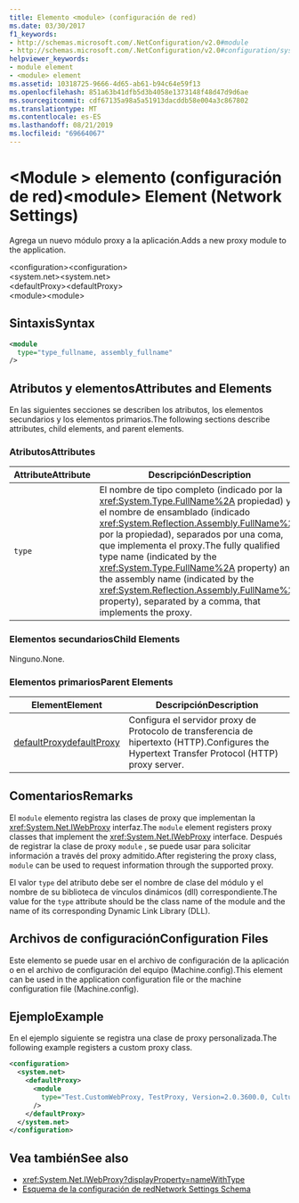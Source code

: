 ```yaml
---
title: Elemento <module> (configuración de red)
ms.date: 03/30/2017
f1_keywords:
- http://schemas.microsoft.com/.NetConfiguration/v2.0#module
- http://schemas.microsoft.com/.NetConfiguration/v2.0#configuration/system.net/defaultProxy/module
helpviewer_keywords:
- module element
- <module> element
ms.assetid: 10318725-9666-4d65-ab61-b94c64e59f13
ms.openlocfilehash: 851a63b41dfb5d3b4058e1373148f48d47d9d6ae
ms.sourcegitcommit: cdf67135a98a5a51913dacddb58e004a3c867802
ms.translationtype: MT
ms.contentlocale: es-ES
ms.lasthandoff: 08/21/2019
ms.locfileid: "69664067"
---
```

# <a name="module-element-network-settings"></a><span data-ttu-id="bffff-102">\<Module > elemento (configuración de red)</span><span class="sxs-lookup"><span data-stu-id="bffff-102">\<module> Element (Network Settings)</span></span>
<span data-ttu-id="bffff-103">Agrega un nuevo módulo proxy a la aplicación.</span><span class="sxs-lookup"><span data-stu-id="bffff-103">Adds a new proxy module to the application.</span></span>  
  
 <span data-ttu-id="bffff-104">\<configuration></span><span class="sxs-lookup"><span data-stu-id="bffff-104">\<configuration></span></span>  
<span data-ttu-id="bffff-105">\<system.net></span><span class="sxs-lookup"><span data-stu-id="bffff-105">\<system.net></span></span>  
<span data-ttu-id="bffff-106">\<defaultProxy></span><span class="sxs-lookup"><span data-stu-id="bffff-106">\<defaultProxy></span></span>  
<span data-ttu-id="bffff-107">\<module></span><span class="sxs-lookup"><span data-stu-id="bffff-107">\<module></span></span>  
  
## <a name="syntax"></a><span data-ttu-id="bffff-108">Sintaxis</span><span class="sxs-lookup"><span data-stu-id="bffff-108">Syntax</span></span>  
  
```xml  
<module   
  type="type_fullname, assembly_fullname"   
/>  
```  
  
## <a name="attributes-and-elements"></a><span data-ttu-id="bffff-109">Atributos y elementos</span><span class="sxs-lookup"><span data-stu-id="bffff-109">Attributes and Elements</span></span>  
 <span data-ttu-id="bffff-110">En las siguientes secciones se describen los atributos, los elementos secundarios y los elementos primarios.</span><span class="sxs-lookup"><span data-stu-id="bffff-110">The following sections describe attributes, child elements, and parent elements.</span></span>  
  
### <a name="attributes"></a><span data-ttu-id="bffff-111">Atributos</span><span class="sxs-lookup"><span data-stu-id="bffff-111">Attributes</span></span>  
  
|<span data-ttu-id="bffff-112">**Attribute**</span><span class="sxs-lookup"><span data-stu-id="bffff-112">**Attribute**</span></span>|<span data-ttu-id="bffff-113">**Descripción**</span><span class="sxs-lookup"><span data-stu-id="bffff-113">**Description**</span></span>|  
|-------------------|---------------------|  
|`type`|<span data-ttu-id="bffff-114">El nombre de tipo completo (indicado por la <xref:System.Type.FullName%2A> propiedad) y el nombre de ensamblado (indicado <xref:System.Reflection.Assembly.FullName%2A> por la propiedad), separados por una coma, que implementa el proxy.</span><span class="sxs-lookup"><span data-stu-id="bffff-114">The fully qualified type name (indicated by the <xref:System.Type.FullName%2A> property) and the assembly name (indicated by the <xref:System.Reflection.Assembly.FullName%2A> property), separated by a comma, that implements the proxy.</span></span>|  
  
### <a name="child-elements"></a><span data-ttu-id="bffff-115">Elementos secundarios</span><span class="sxs-lookup"><span data-stu-id="bffff-115">Child Elements</span></span>  
 <span data-ttu-id="bffff-116">Ninguno.</span><span class="sxs-lookup"><span data-stu-id="bffff-116">None.</span></span>  
  
### <a name="parent-elements"></a><span data-ttu-id="bffff-117">Elementos primarios</span><span class="sxs-lookup"><span data-stu-id="bffff-117">Parent Elements</span></span>  
  
|<span data-ttu-id="bffff-118">**Element**</span><span class="sxs-lookup"><span data-stu-id="bffff-118">**Element**</span></span>|<span data-ttu-id="bffff-119">**Descripción**</span><span class="sxs-lookup"><span data-stu-id="bffff-119">**Description**</span></span>|  
|-----------------|---------------------|  
|[<span data-ttu-id="bffff-120">defaultProxy</span><span class="sxs-lookup"><span data-stu-id="bffff-120">defaultProxy</span></span>](defaultproxy-element-network-settings.md)|<span data-ttu-id="bffff-121">Configura el servidor proxy de Protocolo de transferencia de hipertexto (HTTP).</span><span class="sxs-lookup"><span data-stu-id="bffff-121">Configures the Hypertext Transfer Protocol (HTTP) proxy server.</span></span>|  
  
## <a name="remarks"></a><span data-ttu-id="bffff-122">Comentarios</span><span class="sxs-lookup"><span data-stu-id="bffff-122">Remarks</span></span>  
 <span data-ttu-id="bffff-123">El `module` elemento registra las clases de proxy que implementan la <xref:System.Net.IWebProxy> interfaz.</span><span class="sxs-lookup"><span data-stu-id="bffff-123">The `module` element registers proxy classes that implement the <xref:System.Net.IWebProxy> interface.</span></span> <span data-ttu-id="bffff-124">Después de registrar la clase de proxy `module` , se puede usar para solicitar información a través del proxy admitido.</span><span class="sxs-lookup"><span data-stu-id="bffff-124">After registering the proxy class, `module` can be used to request information through the supported proxy.</span></span>  
  
 <span data-ttu-id="bffff-125">El valor `type` del atributo debe ser el nombre de clase del módulo y el nombre de su biblioteca de vínculos dinámicos (dll) correspondiente.</span><span class="sxs-lookup"><span data-stu-id="bffff-125">The value for the `type` attribute should be the class name of the module and the name of its corresponding Dynamic Link Library (DLL).</span></span>  
  
## <a name="configuration-files"></a><span data-ttu-id="bffff-126">Archivos de configuración</span><span class="sxs-lookup"><span data-stu-id="bffff-126">Configuration Files</span></span>  
 <span data-ttu-id="bffff-127">Este elemento se puede usar en el archivo de configuración de la aplicación o en el archivo de configuración del equipo (Machine.config).</span><span class="sxs-lookup"><span data-stu-id="bffff-127">This element can be used in the application configuration file or the machine configuration file (Machine.config).</span></span>  
  
## <a name="example"></a><span data-ttu-id="bffff-128">Ejemplo</span><span class="sxs-lookup"><span data-stu-id="bffff-128">Example</span></span>  
 <span data-ttu-id="bffff-129">En el ejemplo siguiente se registra una clase de proxy personalizada.</span><span class="sxs-lookup"><span data-stu-id="bffff-129">The following example registers a custom proxy class.</span></span>  
  
```xml  
<configuration>  
  <system.net>  
    <defaultProxy>  
      <module  
        type="Test.CustomWebProxy, TestProxy, Version=2.0.3600.0, Culture=neutral, PublicKeyToken=b23a5c561934e385"  
      />  
    </defaultProxy>  
  </system.net>  
</configuration>  
```  
  
## <a name="see-also"></a><span data-ttu-id="bffff-130">Vea también</span><span class="sxs-lookup"><span data-stu-id="bffff-130">See also</span></span>

- <xref:System.Net.IWebProxy?displayProperty=nameWithType>
- [<span data-ttu-id="bffff-131">Esquema de la configuración de red</span><span class="sxs-lookup"><span data-stu-id="bffff-131">Network Settings Schema</span></span>](index.md)
